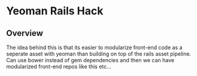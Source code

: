 Yeoman Rails Hack
=

Overview
-

The idea behind this is that its easier to modularize front-end code as a seperate asset with yeoman than building on top of the rails asset pipeline.
Can use bower instead of gem dependencies and then we can have modularized front-end repos like this etc...

